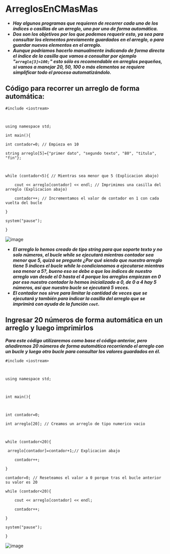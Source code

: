 # ArreglosEnCMasMas

- **_Hay algunos programas que requieren de recorrer cada uno de los índices o casillas de un arreglo, uno por uno de forma automática._** 
- **_Dos son los objetivos por los que podemos requerir esto, ya sea para consultar los elementos previamente guardados en el arreglo, o para guardar nuevos elementos en el arreglo._**
- **_Aunque podríamos hacerlo manualmente indicando de forma directa el índice de la casilla que vamos a consultar por ejemplo "```arreglo[3]=100;```" esto sólo es recomendable en arreglos pequeños, si vamos a manejar 20, 50, 100 o más elementos se requiere simplificar todo el proceso automatizándolo._**

## Código para recorrer un arreglo de forma automática:

```
#include <iostream>



using namespace std;

int main(){

int contador=0; // Empieza en 10

string arreglo[5]={"primer dato", "segundo texto", "80", "titulo", "fin"};



while (contador<5){ // Mientras sea menor que 5 (Explicacion abajo)

    cout << arreglo[contador] << endl; // Imprimimos una casilla del arreglo (Explicacion abajo)

    contador++; // Incrementamos el valor de contador en 1 con cada vuelta del bucle

}

system("pause");

}
```

![image](https://github.com/MARSFOREVER472/ArreglosEnCMasMas/assets/69094327/ade94c38-b59d-440a-971c-3e1cb3caa53e)

- **_El arreglo lo hemos creado de tipo string para que soporte texto y no solo números, el bucle while se ejecutará mientras contador sea menor que 5, quizá se pregunte ¿Por qué siendo que nuestro arreglo tiene 5 índices el bucle while lo condicionamos a ejecutarse mientras sea menor a 5?, bueno eso se debe a que los índices de nuestro arreglo van desde el 0 hasta el 4 porque los arreglos empiezan en 0 por eso nuestro contador lo hemos inicializado a 0, de 0 a 4 hay 5 números, así que nuestro bucle se ejecutará 5 veces._**
- **_El contador nos sirve para limitar la cantidad de veces que se ejecutará y también para indicar la casilla del arreglo que se imprimirá con ayuda de la función ```cout```._**

## Ingresar 20 números de forma automática en un arreglo y luego imprimirlos

**_Para este código utilizaremos como base el código anterior, pero añadiremos 20 números de forma automática recorriendo el arreglo con un bucle y luego otro bucle para consultar los valores guardados en él._**

```
#include <iostream>



using namespace std;



int main(){



int contador=0;

int arreglo[20]; // Creamos un arreglo de tipo numerico vacio



while (contador<20){

 arreglo[contador]=contador+1;// Explicacion abajo

    contador++;

}

contador=0; // Reseteamos el valor a 0 porque tras el bucle anterior su valor es 20

while (contador<20){

    cout << arreglo[contador] << endl;

    contador++;

}

system("pause");

}
```

![image](https://github.com/MARSFOREVER472/ArreglosEnCMasMas/assets/69094327/09924d54-8aa2-4739-a6a6-0d8c964e3f8c)
